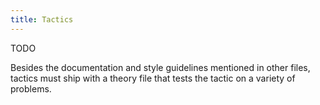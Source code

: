 ```yaml
---
title: Tactics
---
```


TODO

Besides the documentation and style guidelines mentioned in other files,
tactics must ship with a theory file that tests the tactic on a variety of problems.
